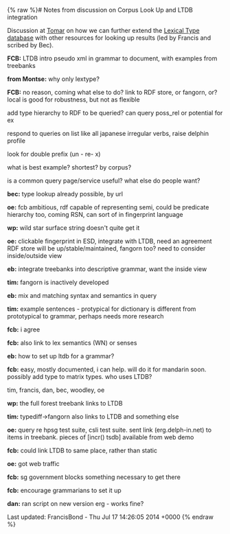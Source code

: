 {% raw %}# Notes from discussion on Corpus Look Up and LTDB integration

Discussion at [Tomar](../TomarTop) on how we can further extend the
[Lexical Type database](https://blog.inductorsoftware.com/docsproto/tools/LkbLtdb) with other resources for looking up
results (led by Francis and scribed by Bec).

**FCB:** LTDB intro pseudo xml in grammar to document, with examples
from treebanks

**from Montse:** why only lextype?

**FCB:** no reason, coming what else to do? link to RDF store, or
fangorn, or? local is good for robustness, but not as flexible

add type hierarchy to RDF to be queried? can query poss\_rel or
potential for ex

respond to queries on list like all japanese irregular verbs, raise
delphin profile

look for double prefix (un - re- x)

what is best example? shortest? by corpus?

is a common query page/service useful? what else do people want?

**bec:** type lookup already possible, by url

**oe:** fcb ambitious, rdf capable of representing semi, could be
predicate hierarchy too, coming RSN, can sort of in fingerprint language

**wp:** wild star surface string doesn't quite get it

**oe:** clickable fingerprint in ESD, integrate with LTDB, need an
agreement RDF store will be up/stable/maintained, fangorn too? need to
consider inside/outside view

**eb:** integrate treebanks into descriptive grammar, want the inside
view

**tim:** fangorn is inactively developed

**eb:** mix and matching syntax and semantics in query

**tim:** example sentences - protypical for dictionary is different from
prototypical to grammar, perhaps needs more research

**fcb:** i agree

**fcb:** also link to lex semantics (WN) or senses

**eb:** how to set up ltdb for a grammar?

**fcb:** easy, mostly documented, i can help. will do it for mandarin
soon. possibly add type to matrix types. who uses LTDB?

tim, francis, dan, bec, woodley, oe

**wp:** the full forest treebank links to LTDB

**tim:** typediff-&gt;fangorn also links to LTDB and something else

**oe:** query re hpsg test suite, csli test suite. sent link
(erg.delph-in.net) to items in treebank. pieces of \[incr() tsdb\]
available from web demo

**fcb:** could link LTDB to same place, rather than static

**oe:** got web traffic

**fcb:** sg government blocks something necessary to get there

**fcb:** encourage grammarians to set it up

**dan:** ran script on new version erg - works fine?

Last updated: FrancisBond - Thu Jul 17 14:26:05 2014 +0000
{% endraw %}